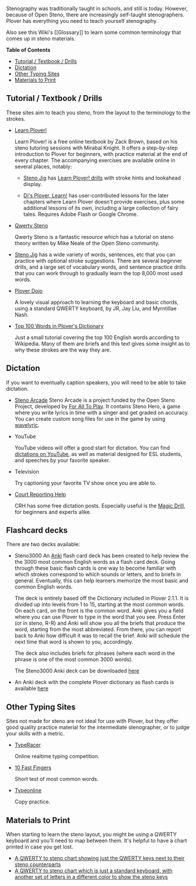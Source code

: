 Stenography was traditionally taught in schools, and still is today. However, because of Open Steno, there are increasingly self-taught stenographers. Plover has everything you need to teach yourself stenography.

Also see this Wiki's [[Glossary]] to learn some common terminology that comes up in steno materials.

<!-- START doctoc generated TOC please keep comment here to allow auto update -->
<!-- DON'T EDIT THIS SECTION, INSTEAD RE-RUN doctoc TO UPDATE -->
**Table of Contents**

- [Tutorial / Textbook / Drills](#tutorial--textbook--drills)
- [Dictation](#dictation)
- [Other Typing Sites](#other-typing-sites)
- [Materials to Print](#materials-to-print)

<!-- END doctoc generated TOC please keep comment here to allow auto update -->

## Tutorial / Textbook / Drills

These sites aim to teach you steno, from the layout to the terminology to the strokes.

- [Learn Plover!](https://sites.google.com/site/ploverdoc/home)

    Learn Plover! is a free online textbook by Zack Brown, based on his steno tutoring sessions with Mirabai Knight. It offers a step-by-step introduction to Plover for beginners, with practice material at the end of every chapter. The accompanying exercises are available online in several places, notably:

    * [Steno Jig](https://joshuagrams.github.io/steno-jig/) has [Learn Plover! drills](https://joshuagrams.github.io/steno-jig/learn-plover.html) with stroke hints and lookahead display.

    * [Di's Plover, Learn!](http://didoesdigital.com/plover/learn/) has user-contributed lessons for the later chapters where Learn Plover doesn't provide exercises, plus some additional lessons of its own, including a large collection of fairy tales. Requires Adobe Flash or Google Chrome.

- [Qwerty Steno](http://qwertysteno.com/Home/)

    Qwerty Steno is a fantastic resource which has a tutorial on steno theory written by Mike Neale of the Open Steno community.

- [Steno Jig](https://joshuagrams.github.io/steno-jig/) has a wide variety of words, sentences, etc that you can practice with optional stroke suggestions. There are several beginner drills, and a large set of vocabulary words, and sentence practice drills that you can work through to gradually learn the top 8,000 most used words.

- [Plover Dojo](http://ploverdojo.appspot.com/)

    A lovely visual approach to learning the keyboard and basic chords, using a standard QWERTY keyboard, by JR, Jay Liu, and Myrntillae Nash.

- [Top 100 Words in Plover's Dictionary](https://github.com/openstenoproject/plover/wiki/Top-100-English-Words-in-Plover's-Dictionary)

    Just a small tutorial covering the top 100 English words according to Wikipedia. Many of them are briefs and this text gives some insight as to why these strokes are the way they are.

## Dictation

If you want to eventually caption speakers, you will need to be able to take dictation.

- [Steno Arcade](http://store.steampowered.com/app/449000/)
   Steno Arcade is a project funded by the Open Steno Project, developed by [For All To Play](http://www.foralltoplay.com/). It contains Steno Hero, a game where you write lyrics in time with a singer and get graded on accuracy. You can create custom song files for use in the game by using [wavelyric](http://timothyaveni.com/wavelyric/).

- YouTube

   YouTube videos will offer a good start for dictation. You can find [dictations on YouTube](http://www.stenotube.com/category/5/Practice+Dictation), as well as material designed for ESL students, and speeches by your favorite speaker.
- Television

   Try captioning your favorite TV show once you are able to.
- [Court Reporting Help](http://courtreportinghelp.com/)

   CRH has some free dictation posts. Especially useful is the [Magic Drill](http://courtreportinghelp.com/2016/01/02/magic-drills-free-audio-speed-drills/), for beginners and experts alike.

## Flashcard decks

There are two decks available:

- Steno3000 An [Anki](http://ankisrs.net/) flash card deck has been created to help review the the 3000 most common English words as a flash card deck. Going through these basic flash cards is one way to become familiar with which strokes correspond to which sounds or letters, and to briefs in general. Eventually, this can help learners memorize the most basic and common English words.

    The deck is entirely based off the Dictionary included in Plover 2.1.1. It is divided up into levels from 1 to 15, starting at the most common words. On each card, on the front is the common word. Anki gives you a field where you can use Plover to type in the word that you see. Press Enter (or in steno, R-R) and Anki will show you all the briefs that produce the word, starting from the most abbreviated. From there, you can report back to Anki how difficult it was to recall the brief. Anki will schedule the next time that word is shown to you, accordingly.

    The deck also includes briefs for phrases (where each word in the phrase is one of the most common 3000 words).

    The Steno3000 Anki deck can be downloaded [here](http://stenoknight.com/w/images/Steno3000.anki)

- An Anki deck with the complete Plover dictionary as flash cards is available [here](https://ankiweb.net/shared/info/1639515972)

## Other Typing Sites

Sites not made for steno are not ideal for use with Plover, but they offer good quality practice material for the intermediate stenographer, or to judge your skills with a metric.

- [TypeRacer](http://typeracer.com)

    Online realtime typing competition.
- [10 Fast Fingers](https://10fastfingers.com/typing-test/english)

    Short test of most common words.
- [Typeonline](http://www.typeonline.co.uk/copypractice.php)

    Copy practice.

## Materials to Print

When starting to learn the steno layout, you might be using a QWERTY keyboard and you'll need to map between them. It's helpful to have a chart printed in case you get lost.

- [A QWERTY to steno chart showing just the QWERTY keys next to their steno counterparts](https://lh3.googleusercontent.com/-w2QPSfUjHo8/V18o1J9cZNI/AAAAAAAAA-s/qPYSz2XkJhoLARsznLA_rMAq26i_G6oPgCLcB/s1600/US.png)
- [A QWERTY to steno chart which is just a standard keyboard, with another set of letters in a different color to show the steno keys](http://i.imgur.com/qIh1iJ0.png)